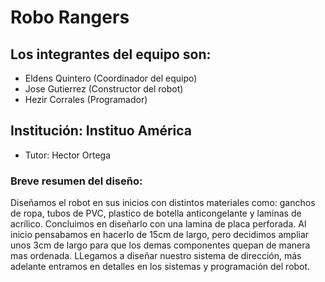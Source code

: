 # Robo Rangers 

## Los integrantes del equipo son:
- Eldens Quintero  (Coordinador del equipo)  
- Jose Gutierrez (Constructor del robot)
- Hezir Corrales (Programador)
  
## Institución: Instituo América 
- Tutor: Hector Ortega
  
### Breve resumen del diseño:
Diseñamos el robot en sus inicios con distintos materiales como: ganchos de ropa, tubos de PVC, plastico de botella anticongelante y laminas de acrílico. Concluimos en diseñarlo con una lamina de placa perforada. Al inicio pensabamos en hacerlo de 15cm de largo, pero decidimos ampliar unos 3cm de largo para que los demas componentes quepan de manera mas ordenada. LLegamos a diseñar nuestro sistema de dirección, más adelante entramos en detalles en los sistemas y programación del robot. 

